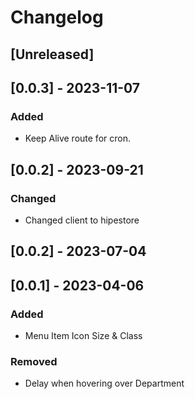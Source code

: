 # Changelog

## [Unreleased]

## [0.0.3] - 2023-11-07

### Added

- Keep Alive route for cron.

## [0.0.2] - 2023-09-21

### Changed

- Changed client to hipestore

## [0.0.2] - 2023-07-04

## [0.0.1] - 2023-04-06

### Added

- Menu Item Icon Size & Class

### Removed

- Delay when hovering over Department
